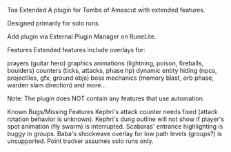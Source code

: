 Toa Extended
A plugin for Tombs of Amascut with extended features.

Designed primarily for solo runs.

Add plugin via External Plugin Manager on RuneLite.

Features
Extended features include overlays for:

prayers (guitar hero)
graphics animations (lightning, poison, fireballs, boulders)
counters (ticks, attacks, phase hp)
dynamic entity hiding (npcs, projectiles, gfx, ground objs)
boss mechanics (memory blast, orb phase, warden slam direction)
and more...

Note: The plugin does NOT contain any features that use automation.

Known Bugs/Missing Features
Kephri's attack counter needs fixed (attack rotation behavior is unknown).
Kephri's dung outline will not show if player's spot animation (fly swarm) is interrupted.
Scabaras' entrance highlighting is buggy in groups.
Baba's shockwave overlay for low path levels (groups?) is unsupported.
Point tracker assumes solo runs only.
